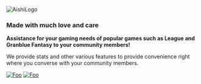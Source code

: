 ![AishiLogo](https://user-images.githubusercontent.com/67992204/103492277-b68eba00-4df7-11eb-91aa-52ecd1cd15d8.png)


### Made with much love and care
**Assistance for your gaming needs of popular games such as League and Granblue Fantasy to your community members!**

We provide stats and other various features to provide convenience right where you converse with your community members.

[![Foo](https://user-images.githubusercontent.com/67992204/103472482-1cc5ff00-4d5c-11eb-87dc-13ff2f14ecb7.png)](https://discord.com/api/oauth2/authorize?client_id=779087668897775617&permissions=268953665&scope=bot)
[![Foo](https://user-images.githubusercontent.com/67992204/103491010-eb960f00-4ded-11eb-8f8c-1104c3103aee.png)](https://ailurose.github.io/aishi/commands)
